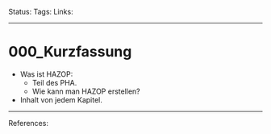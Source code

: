 Status:
Tags: 
Links:

---

# 000_Kurzfassung

- Was ist HAZOP:
	- Teil des PHA.
	- Wie kann man HAZOP erstellen?
- Inhalt von jedem Kapitel.

---

References: 